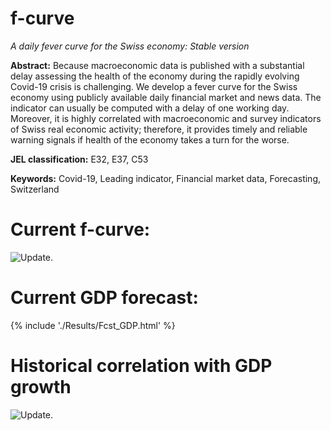 # f-curve
*A daily fever curve for the Swiss economy: Stable version*

**Abstract:**  Because macroeconomic data is published with a substantial delay assessing the health of the economy during the rapidly evolving Covid-19 crisis is challenging. We develop a fever curve for the Swiss economy using publicly available daily financial market and news data. The indicator can usually be computed with a delay of one working day. Moreover, it is highly correlated with macroeconomic and survey indicators of Swiss real economic activity; therefore, it provides timely and reliable warning signals if health of the economy takes a turn for the worse.

**JEL classification:** E32, E37, C53

**Keywords:** Covid-19, Leading indicator, Financial market data, Forecasting, Switzerland

# Current f-curve:
![Update](./Results/MainGDPShort.png=250x).

# Current GDP forecast:
{% include './Results/Fcst_GDP.html' %}

# Historical correlation with GDP growth
![Update](./Results/MainGDP.png=250x).